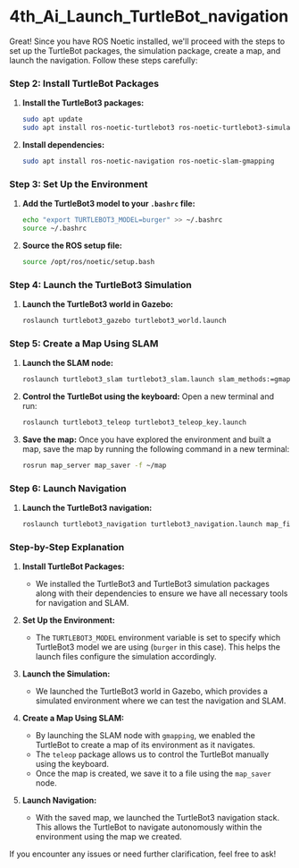 # 4th_Ai_Launch_TurtleBot_navigation


Great! Since you have ROS Noetic installed, we'll proceed with the steps to set up the TurtleBot packages, the simulation package, create a map, and launch the navigation. Follow these steps carefully:

### Step 2: Install TurtleBot Packages

1. **Install the TurtleBot3 packages:**
   ```bash
   sudo apt update
   sudo apt install ros-noetic-turtlebot3 ros-noetic-turtlebot3-simulations
   ```

2. **Install dependencies:**
   ```bash
   sudo apt install ros-noetic-navigation ros-noetic-slam-gmapping
   ```

### Step 3: Set Up the Environment

1. **Add the TurtleBot3 model to your `.bashrc` file:**
   ```bash
   echo "export TURTLEBOT3_MODEL=burger" >> ~/.bashrc
   source ~/.bashrc
   ```

2. **Source the ROS setup file:**
   ```bash
   source /opt/ros/noetic/setup.bash
   ```

### Step 4: Launch the TurtleBot3 Simulation

1. **Launch the TurtleBot3 world in Gazebo:**
   ```bash
   roslaunch turtlebot3_gazebo turtlebot3_world.launch
   ```

### Step 5: Create a Map Using SLAM

1. **Launch the SLAM node:**
   ```bash
   roslaunch turtlebot3_slam turtlebot3_slam.launch slam_methods:=gmapping
   ```

2. **Control the TurtleBot using the keyboard:**
   Open a new terminal and run:
   ```bash
   roslaunch turtlebot3_teleop turtlebot3_teleop_key.launch
   ```

3. **Save the map:**
   Once you have explored the environment and built a map, save the map by running the following command in a new terminal:
   ```bash
   rosrun map_server map_saver -f ~/map
   ```

### Step 6: Launch Navigation

1. **Launch the TurtleBot3 navigation:**
   ```bash
   roslaunch turtlebot3_navigation turtlebot3_navigation.launch map_file:=$HOME/map.yaml
   ```

### Step-by-Step Explanation

1. **Install TurtleBot Packages:**
   - We installed the TurtleBot3 and TurtleBot3 simulation packages along with their dependencies to ensure we have all necessary tools for navigation and SLAM.

2. **Set Up the Environment:**
   - The `TURTLEBOT3_MODEL` environment variable is set to specify which TurtleBot3 model we are using (`burger` in this case). This helps the launch files configure the simulation accordingly.

3. **Launch the Simulation:**
   - We launched the TurtleBot3 world in Gazebo, which provides a simulated environment where we can test the navigation and SLAM.

4. **Create a Map Using SLAM:**
   - By launching the SLAM node with `gmapping`, we enabled the TurtleBot to create a map of its environment as it navigates.
   - The `teleop` package allows us to control the TurtleBot manually using the keyboard.
   - Once the map is created, we save it to a file using the `map_saver` node.

5. **Launch Navigation:**
   - With the saved map, we launched the TurtleBot3 navigation stack. This allows the TurtleBot to navigate autonomously within the environment using the map we created.

If you encounter any issues or need further clarification, feel free to ask!
